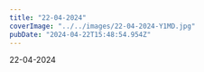 ```yaml
---
title: "22-04-2024"
coverImage: "../../images/22-04-2024-Y1MD.jpg"
pubDate: "2024-04-22T15:48:54.954Z"
---
```


22-04-2024
